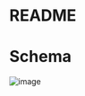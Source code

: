 # README

# Schema
![image](https://user-images.githubusercontent.com/78194232/159799699-fb3d288c-253c-4eee-9132-36e3f7982724.png)


